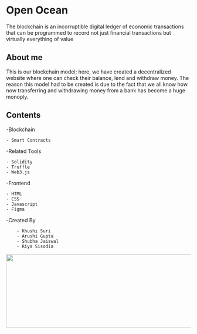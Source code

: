 # Open Ocean

The blockchain is an incorruptible digital ledger of economic transactions that can be programmed to record not just financial transactions but virtually everything of value 

## About me

This is our blockchain model; here, we have created a decentralized website where one can check their balance, lend and withdraw money. The reason this model had to be created is due to the fact that we all know how now transferring and withdrawing money from a bank has become a huge monoply.


## Contents

-Blockchain

    - Smart Contracts
  
  -Related Tools
    
    - Solidity
    - Truffle
    - Web3.js

-Frontend
    
    - HTML
    - CSS
    - Javascript
    - Figma
    
    
-Created By
    
        - Khushi Suri
        - Arushi Gupta
        - Shubha Jaiswal
        - Riya Sisodia
        
        
<img src="https://www.treehugger.com/thmb/G6SFNUnO7diHPKV-TUh8eIQTqLg=/2121x1193/smart/filters:no_upscale()/GettyImages-999984172-67c189dff547488095227056d32c721c.jpg" width="2000" height="200" />


        
        
